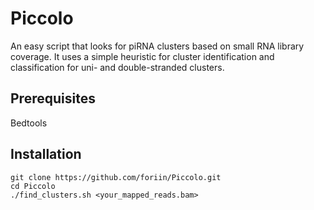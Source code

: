 # Piccolo
An easy script that looks for piRNA clusters based on small RNA library coverage. It uses a simple heuristic for cluster identification and classification for uni- and double-stranded clusters.

## Prerequisites
Bedtools

## Installation

```
git clone https://github.com/foriin/Piccolo.git
cd Piccolo
./find_clusters.sh <your_mapped_reads.bam>
```
